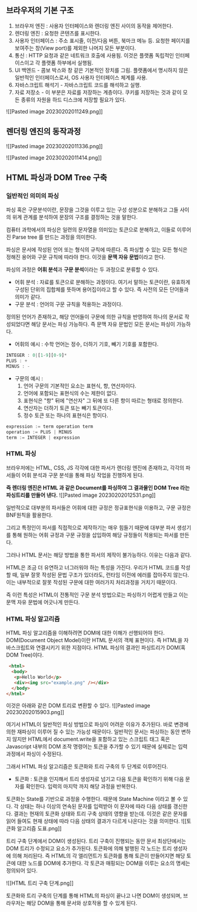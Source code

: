 ```toc
```

## 브라우저의 기본 구조

1. 브라우저 엔진 : 사용자 인터페이스와 렌더링 엔진 사이의 동작을 제어한다.
2. 렌더링 엔진 : 요청한 콘텐츠를 표시한다.
3. 사용자 인터페이스 : 주소 표시줄, 이전/다음 버튼, 북마크 메뉴 등. 요청한 페이지를 보여주는 창(View port)를 제외한 나머지 모든 부분이다.
4. 통신 : HTTP 요청과 같은 네트워크 호출에 사용됨. 이것은 플랫폼 독립적인 인터페이스이고 각 플랫폼 하부에서 실행됨.
5. UI 백엔드 - 콤보 박스와 창 같은 기본적인 장치를 그림. 플랫폼에서 명시하지 않은 일반적인 인터페이스로서, OS 사용자 인터페이스 체계를 사용.
6. 자바스크립트 해석기 - 자바스크립트 코드를 해석하고 실행.
7. 자료 저장소 - 이 부분은 자료를 저장하는 계층이다. 쿠키를 저장하는 것과 같이 모든 종류의 자원을 하드 디스크에 저장할 필요가 있다.

![[Pasted image 20230202011249.png]]

## 렌더링 엔진의 동작과정


![[Pasted image 20230202011336.png]]

![[Pasted image 20230202011414.png]]

## HTML 파싱과 DOM Tree 구축

### 일반적인 의미의 파싱

파싱 혹은 구문분석이란, 문장을 그것을 이루고 있는 구성 성분으로 분해하고 그들 사이의 위계 관계를 분석하여 문장의 구조를 결정하는 것을 말한다.

컴퓨터 과학에서의 파싱은 일련의 문자열을 의미있는 토큰으로 분해하고, 이들로 이루어진 Parse tree 를 만드는 과정을 의미한다.

파싱은 문서에 작성된 언어 또는 형식의 규칙에 따른다. 즉 파싱할 수 있는 모든 형식은 정해진 용어와 구문 규칙에 따라야 한다. 이것을 **문맥 자유 문법**이라고 한다. 

파싱의 과정은 **어휘 분석**과 **구문 분석**이라는 두 과정으로 분류할 수 있다.

* 어휘 분석 : 자료를 토큰으로 분해하는 과정이다. 여기서 말하는 토큰이란, 유효하게 구성된 단위의 집합체를 뜻하며 용어집이라고 할 수 있다. 즉 사전의 모든 단어들과 의미가 같다.
* 구문 분석 : 언어의 구문 규칙을 적용하는 과정이다.

정의된 언어가 존재하고, 해당 언어들이 구문에 의한 규칙을 반영하여 하나의 문서로 작성되었다면 해당 문서는 파싱 가능하다. 즉 문맥 자유 문법인 모든 문서는 파싱이 가능하다.

* 어휘의 예시 : 수학 언어는 정수, 더하기 기호, 빼기 기호를 포함한다.
```js
INTEGER : 0|[1-9][0-9]*
PLUS : + 
MINUS : -
```

* 구문의 예시 : 
	1.  언어 구문의 기본적인 요소는 표현식, 항, 연산자이다.
	2.  언어에 포함되는 표현식의 수는 제한이 없다.
	3.  표현식은 "항" 뒤에 "연산자" 그 뒤에 또 다른 항이 따르는 형태로 정의한다.
	4.  연산자는 더하기 토큰 또는 빼기 토큰이다.
	5.  정수 토큰 또는 하나의 표현식은 항이다.
```js
expression := term operation term  
operation := PLUS | MINUS  
term := INTEGER | expression  
```

### HTML 파싱

브라우저에는 HTML, CSS, JS 각각에 대한 파서가 렌더링 엔진에 존재하고, 각각의 파서들이 어휘 분석과 구문 분석을 통해 파싱 작업을 진행하게 된다.

**즉 렌더링 엔진은 HTML 과 같은 Document를 파싱하여 그 결과물인 DOM Tree 라는 파싱트리를 만들어 낸다.**
![[Pasted image 20230202012531.png]]

일반적으로 대부분의 파서들은 어휘에 대한 규정은 정규표현식을 이용하고, 구문 규정은 BNF원칙을 활용한다.

그리고 특정인이 파서를 직접적으로 제작하기는 매우 힘들기 때문에 대부분 파서 생성기를 통해 원하는 어휘 규정과 구문 규정을 삽입하여 해당 규정들이 적용되는 파서를 만든다.

그러나 HTML 문서는 해당 방법을 통한 파서의 제작이 불가능하다. 이유는 다음과 같다.

HTML은 조금 더 유연하고 너그러워야 하는 특성을 가진다. 우리가 HTML 코드를 작성할 때, 일부 잘못 작성된 문법 구조가 있더라도, 런타임 이전에 에러를 잡아주지 않는다. 이는 내부적으로 잘못 작성된 구문에 대한 여러가지 처리과정을 거치기 때문이다.


즉 이런 특성은 HTML이 전통적인 구문 분석 방법으로는 파싱하기 어렵게 만들고 이는 문맥 자유 문법에 어긋나게 만든다.

### HTML 파싱 알고리즘

HTML 파싱 알고리즘을 이해하려면 DOM에 대한 이해가 선행되어야 한다.
DOM(Document Object Model)이란 HTML 문서의 객체 표현이다. 즉 HTML을 자바스크립트와 연결시키기 위한 지점이다. HTML 파싱의 결과인 파싱트리가 DOM(혹 DOM Tree)이다.
```html
 <html>
  <body>
   <p>Hello World</p>
   <div><img src="example.png" /></div>
  </body>
</html>  
```
이것은 아래와 같은 DOM 트리로 변환할 수 있다.
![[Pasted image 20230202015903.png]]

여기서 HTML이 일반적인 파싱 방법으로 파싱이 어려운 이유가 추가된다. 바로 변경에 의한 재파싱이 이루어 질 수 있는 가능성 때문이다.
일반적인 문서는 파싱하는 동안 변하지 않지만 HTML에서 document.write을 포함하고 있는 스크립트 태그 혹은 Javascript 내부의 DOM 조작 명령어는 토큰을 추가할 수 있기 때문에 실제로는 입력 과정에서 파싱이 수정된다.

그래서 HTML 파싱 알고리즘은 토큰화와 트리 구축의 두 단계로 이루어진다.

* 토큰화 : 토큰을 인지해서 트리 생성자로 넘기고 다음 토큰을 확인하기 위해 다음 문자를 확인한다. 입력의 마지막 까지 해당 과정을 반복한다.

토큰화는 State를 기반으로 과정을 수행한다. 때문에 State Machine 이라고 볼 수 있다. 각 상태는 하나 이상의 연속된 문자를 입력받아 이 문자에 따라 다음 상태를 갱신한다. 결과는 현재의 토큰화 상태와 트리 구축 상태의 영향을 받는데. 이것은 같은 문자를 읽어 들여도 현재 상태에 따라 다음 상태의 결과가 다르게 나온다는 것을 의미한다.
![[토큰화 알고리즘 도표.png]]

트리 구축 단계에서 DOM이 생성된다. 트리 구축이 진행되는 동안 문서 최상단에서는 DOM 트리가 수정되고 요소가 추가된다. 토큰화에 의해 발행된 각 노드는 트리 생성자에 의해 처리된다. 즉 HTML의 각 엘리먼트가 토큰화를 통해 토큰이 만들어지면 해당 토큰에 대한 노드를 DOM에 추가한다. 각 토큰과 매핑되는 DOM을 이루는 요소의 명세는 정의되어 있다. 

![[HTML 트리 구축 단계.png]]

토큰화와 트리 구축의 단계를 통해 HTML의 파싱이 끝나고 나면 DOM이 생성되며, 브라우저는 해당 DOM을 통해 문서와 상호작용 할 수 있게 된다.

## <script/> 의 실행 순서

### 스크립트의 실행은 동적이다.

<script/> 가 실행되는 순서는 동적이다. 브라우저가 어떻게 구현했는지에 따라 달라질 수 있는 부분이다. 명세에 따르면 기본적으로 파서가 파싱 도중 <script/>태그를 만난다면 해당 스크립트가 실행되는 동안 파싱이 중단되고 스크립트가 실행된다. 또한 태그를 통해 스크립트가 실행되는 시점을 조정할 수 있다. 'defer' 는 문서의 파싱이 완료된 후 스크립트가 실행되어야 함을 나타내며, "async" 속성은 문서의 파싱을 중단하지 않고 스크립트가 다운로드되는 즉시 실행되어야 함을 나타낸다.

### 예측 파싱을 지원하는 브라우저들

HTML5의 명세에 따라 기본적으로 유저의 조작 없이는 HTML 내부의 스크립트는 항상 만나는 즉시 실행된다. 이는 유저가 태그를 조정하지 않으면 최적화의 측면에서 본인도 모르게 비효율적인 문서를 작성하게 되는 샘이다. 뿐만 아니라, 기존의 파싱과 스크립트의 실행은 항상 동기적으로 수행된다. 스크립트가 실행되고 있으면 파싱은 작업을 멈춰야 하고, 파싱이 되는 도중에는 스크립트가 실행될 수 없다.

브라우저들은 이 부분을 보완하려고 시도하여 예측 파싱을 지원하기 시작했다. 메인 파서가 스크립트를 실행하는 동안 다른 스레드가 네트워크로부터 또 다른 자원을 찾아 내려받거나, 문서의 나머지 부분을 파싱한다. 즉 작업들을 병렬적으로 수행하기 때문에 전반적인 속도를 개선할 수 있다.


## 렌더트리의 생성

HTML 파싱과 CSS 파싱 이후, 렌더링 엔진은 파싱된 두 결과물을 Attach 작업을 통해 합치고 기본적인 레이아웃을 계산합니다. 계산의 결과로 렌더 트리를 생성하게 됩니다.

여기서 렌더 트리는 실질적으로 웹 페이지의 시각적 레이아웃을 표현해주는 비쥬얼 모델이 됩니다. DOM Tree가 HTML의 계층적 구조를 표현하고 브라우저와 상호작용이 가능하게 해주도록 하는 기본 토대이며, 렌더 트리는 이런 DOM Tree를 기반으로 실제 웹 페이지에 페인팅할 요소만을 추출하여 만들어집니다.

브라우저는 렌더 트리를 바탕으로 최종적인 레이아웃과 스타일, 포지션 등을 설정하고 페인팅 작업을 수행하게 됩니다.

이후, 사용자의 인터렉션을 통해 화면의 일정 부분이 변경해야 하는 상황이 생길 때, 브라우저는 전체 파싱과정과 DOM Tree 생성 과정을 다시 수행하는 것이 아니라, 렌더 트리의 조정을 통해 화면을 효과적으로 업데이트한다.

## 배치

렌더 트리가 생성되거나, 생성된 렌더 트리에 대해 추가되어야 할 새로운 렌더러가 생성되어 렌더 트리에  추가될 때, 화면에 표시하기 위한 크기와 위치에 대한 정보가 없다. 따라서 브라우저는 이를 계산하기 위한 작업을 수행해야 하는데 이를 'batch' 혹은 'reflow' 라고 한다.

크기와 위치정보가 없는 상태에서 크기와 위치에 대한 값을 계산하기 위해 흐름 기반의 배치 모델을 이용한다. 즉 단일 경로를 기반으로 위치정보를 계산한다는 것이다. 일반적으로 흐름은 왼쪽에서 오른쪽으로 혹은 위에서 아래로 흐른는 것을 의미한다. 단 표는 예외이다.

좌표계는 좌측 상단을 0,0 으로 기준을 잡고 x축(좌단) y축(상단)으로 한다.
배치는 모든 요소의 위치 및 크기정보가 파악될 때 까지 반복된다.